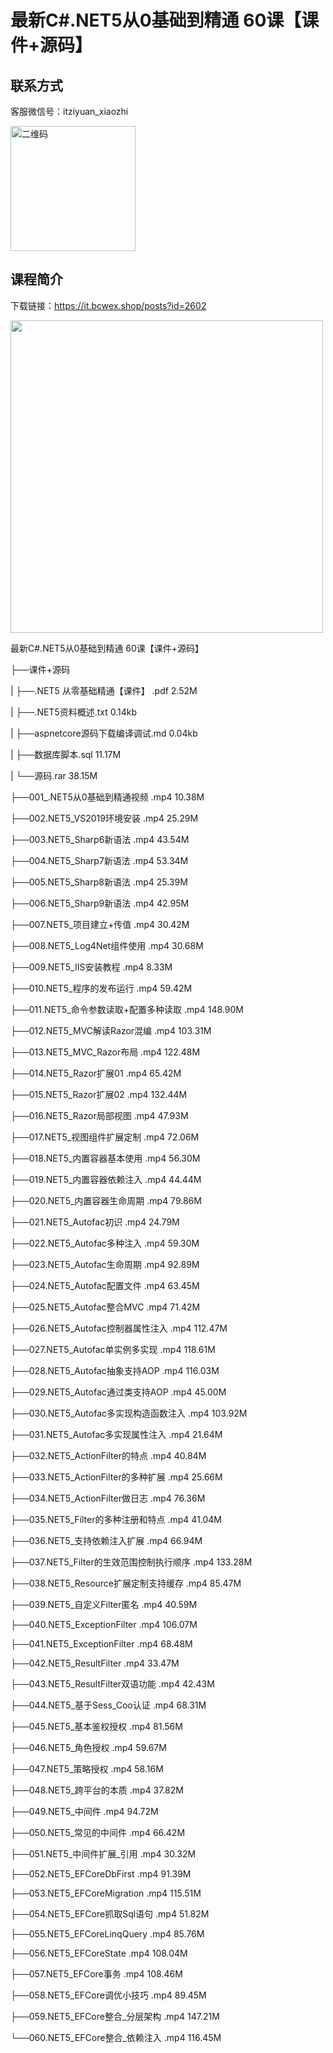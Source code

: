 # 最新C#.NET5从0基础到精通 60课【课件+源码】

## 联系方式

客服微信号：itziyuan_xiaozhi

<img src="https://ziyuanyun.oss-cn-guangzhou.aliyuncs.com/common/20240614073449/666b82192834a.jpg" width="200" height="200" alt="二维码">

## 课程简介

下载链接：https://it.bcwex.shop/posts?id=2602

<img src="https://ziyuanyun.oss-cn-guangzhou.aliyuncs.com/yun/20240515184133/6644915d691ff.jpg" width="500" alt="">

  最新C#.NET5从0基础到精通 60课【课件+源码】



 ├──课件+源码

 | ├──.NET5 从零基础精通【课件】 .pdf 2.52M

 | ├──.NET5资料概述.txt 0.14kb

 | ├──aspnetcore源码下载编译调试.md 0.04kb

 | ├──数据库脚本.sql 11.17M

 | └──源码.rar 38.15M

 ├──001_.NET5从0基础到精通视频 .mp4 10.38M

 ├──002.NET5_VS2019环境安装 .mp4 25.29M

 ├──003.NET5_Sharp6新语法 .mp4 43.54M

 ├──004.NET5_Sharp7新语法 .mp4 53.34M

 ├──005.NET5_Sharp8新语法 .mp4 25.39M

 ├──006.NET5_Sharp9新语法 .mp4 42.95M

 ├──007.NET5_项目建立+传值 .mp4 30.42M

 ├──008.NET5_Log4Net组件使用 .mp4 30.68M

 ├──009.NET5_IIS安装教程 .mp4 8.33M

 ├──010.NET5_程序的发布运行 .mp4 59.42M

 ├──011.NET5_命令参数读取+配置多种读取 .mp4 148.90M

 ├──012.NET5_MVC解读Razor混编 .mp4 103.31M

 ├──013.NET5_MVC_Razor布局 .mp4 122.48M

 ├──014.NET5_Razor扩展01 .mp4 65.42M

 ├──015.NET5_Razor扩展02 .mp4 132.44M

 ├──016.NET5_Razor局部视图 .mp4 47.93M

 ├──017.NET5_视图组件扩展定制 .mp4 72.06M

 ├──018.NET5_内置容器基本使用 .mp4 56.30M

 ├──019.NET5_内置容器依赖注入 .mp4 44.44M

 ├──020.NET5_内置容器生命周期 .mp4 79.86M

 ├──021.NET5_Autofac初识 .mp4 24.79M

 ├──022.NET5_Autofac多种注入 .mp4 59.30M

 ├──023.NET5_Autofac生命周期 .mp4 92.89M

 ├──024.NET5_Autofac配置文件 .mp4 63.45M

 ├──025.NET5_Autofac整合MVC .mp4 71.42M

 ├──026.NET5_Autofac控制器属性注入 .mp4 112.47M

 ├──027.NET5_Autofac单实例多实现 .mp4 118.61M

 ├──028.NET5_Autofac抽象支持AOP .mp4 116.03M

 ├──029.NET5_Autofac通过类支持AOP .mp4 45.00M

 ├──030.NET5_Autofac多实现构造函数注入 .mp4 103.92M

 ├──031.NET5_Autofac多实现属性注入 .mp4 21.64M

 ├──032.NET5_ActionFilter的特点 .mp4 40.84M

 ├──033.NET5_ActionFilter的多种扩展 .mp4 25.66M

 ├──034.NET5_ActionFilter做日志 .mp4 76.36M

 ├──035.NET5_Filter的多种注册和特点 .mp4 41.04M

 ├──036.NET5_支持依赖注入扩展 .mp4 66.94M

 ├──037.NET5_Filter的生效范围控制执行顺序 .mp4 133.28M

 ├──038.NET5_Resource扩展定制支持缓存 .mp4 85.47M

 ├──039.NET5_自定义Filter匿名 .mp4 40.59M

 ├──040.NET5_ExceptionFilter .mp4 106.07M

 ├──041.NET5_ExceptionFilter .mp4 68.48M

 ├──042.NET5_ResultFilter .mp4 33.47M

 ├──043.NET5_ResultFilter双语功能 .mp4 42.43M

 ├──044.NET5_基于Sess_Coo认证 .mp4 68.31M

 ├──045.NET5_基本鉴权授权 .mp4 81.56M

 ├──046.NET5_角色授权 .mp4 59.67M

 ├──047.NET5_策略授权 .mp4 58.16M

 ├──048.NET5_跨平台的本质 .mp4 37.82M

 ├──049.NET5_中间件 .mp4 94.72M

 ├──050.NET5_常见的中间件 .mp4 66.42M

 ├──051.NET5_中间件扩展_引用 .mp4 30.32M

 ├──052.NET5_EFCoreDbFirst .mp4 91.39M

 ├──053.NET5_EFCoreMigration .mp4 115.51M

 ├──054.NET5_EFCore抓取Sql语句 .mp4 51.82M

 ├──055.NET5_EFCoreLinqQuery .mp4 85.76M

 ├──056.NET5_EFCoreState .mp4 108.04M

 ├──057.NET5_EFCore事务 .mp4 108.46M

 ├──058.NET5_EFCore调优小技巧 .mp4 89.45M

 ├──059.NET5_EFCore整合_分层架构 .mp4 147.21M

 └──060.NET5_EFCore整合_依赖注入 .mp4 116.45M

  